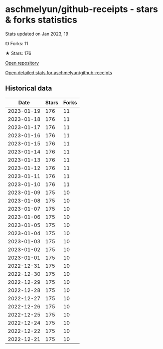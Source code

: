 # aschmelyun/github-receipts - stars & forks statistics

Stats updated on Jan 2023, 19

☋ Forks: 11

★ Stars: 176

[Open repository](https://github.com/aschmelyun/github-receipts)

[Open detailed stats for aschmelyun/github-receipts](https://reviewgithub.com/rep/aschmelyun/github-receipts)

## Historical data
| Date | Stars | Forks |
|------|-------|-------|
| 2023-01-19 | 176 | 11 | 
| 2023-01-18 | 176 | 11 | 
| 2023-01-17 | 176 | 11 | 
| 2023-01-16 | 176 | 11 | 
| 2023-01-15 | 176 | 11 | 
| 2023-01-14 | 176 | 11 | 
| 2023-01-13 | 176 | 11 | 
| 2023-01-12 | 176 | 11 | 
| 2023-01-11 | 176 | 11 | 
| 2023-01-10 | 176 | 11 | 
| 2023-01-09 | 175 | 10 | 
| 2023-01-08 | 175 | 10 | 
| 2023-01-07 | 175 | 10 | 
| 2023-01-06 | 175 | 10 | 
| 2023-01-05 | 175 | 10 | 
| 2023-01-04 | 175 | 10 | 
| 2023-01-03 | 175 | 10 | 
| 2023-01-02 | 175 | 10 | 
| 2023-01-01 | 175 | 10 | 
| 2022-12-31 | 175 | 10 | 
| 2022-12-30 | 175 | 10 | 
| 2022-12-29 | 175 | 10 | 
| 2022-12-28 | 175 | 10 | 
| 2022-12-27 | 175 | 10 | 
| 2022-12-26 | 175 | 10 | 
| 2022-12-25 | 175 | 10 | 
| 2022-12-24 | 175 | 10 | 
| 2022-12-22 | 175 | 10 | 
| 2022-12-21 | 175 | 10 | 

